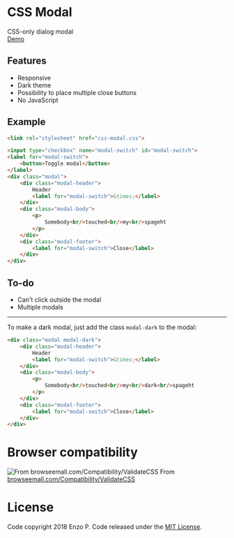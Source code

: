 # CSS Modal
CSS-only dialog modal  
[Demo](https://jsbin.com/jepuvuxoga/edit?html,css,output)
## Features
- Responsive
- Dark theme
- Possibility to place multiple close buttons
- No JavaScript

## Example

```html
<link rel="stylesheet" href="css-modal.css">

<input type="checkbox" name="modal-switch" id="modal-switch">
<label for="modal-switch">
	<button>Toggle modal</button>
</label>
<div class="modal">
	<div class="modal-header">
		Header
		<label for="modal-switch">&times;</label>
	</div>
	<div class="modal-body">
		<p>
			Somebody<br/>touched<br/>my<br/>spageht
		</p>
	</div>
	<div class="modal-footer">
		<label for="modal-switch">Close</label>
	</div>
</div>

```
## To-do

 - Can't click outside the modal
 - Multiple modals

----------
To make a dark modal, just add the class `modal-dark` to the modal:
```html
<div class="modal modal-dark">
	<div class="modal-header">
		Header
		<label for="modal-switch">&times;</label>
	</div>
	<div class="modal-body">
		<p>
			Somebody<br/>touched<br/>my<br/>dark<br/>spageht
		</p>
	</div>
	<div class="modal-footer">
		<label for="modal-switch">Close</label>
	</div>
</div>
```
# Browser compatibility
![From browseemall.com/Compatibility/ValidateCSS](https://i.imgur.com/A6SqxQ5.png)
From [browseemall.com/Compatibility/ValidateCSS](https://www.browseemall.com/Compatibility/ValidateCSS)
# License
Code copyright 2018 Enzo P. Code released under the [MIT License](https://github.com/SawnFx/css-modal/blob/master/LICENSE).
